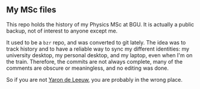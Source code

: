 My MSc files
------------

This repo holds the history of my Physics MSc at BGU. It is actually a public
backup, not of interest to anyone except me.

It used to be a `bzr` repo, and was converted to git lately. The idea was to
track history and to have a reliable way to sync my different identities: my
university desktop, my personal desktop, and my laptop, even when I'm on the
train. Therefore, the commits are not always complete, many of the comments
are obscure or meaningless, and no editing was done.

So if you are not [Yaron de Leeuw](https://jarondl.net/), you are probably in
the wrong place.

